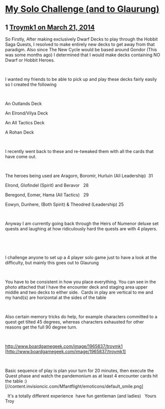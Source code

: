 # [My Solo Challenge (and to Glaurung)](https://community.fantasyflightgames.com/topic/101901-my-solo-challenge-and-to-glaurung/)

## 1 [Troymk1 on March 21, 2014](https://community.fantasyflightgames.com/topic/101901-my-solo-challenge-and-to-glaurung/?do=findComment&comment=1020779)

So Firstly, After making exclusively Dwarf Decks to play through the Hobbit Saga Quests, I resolved to make entirely new decks to get away from that paradigm. Also since The New Cycle would be based around Gondor (This was some months ago) I determined that I would make decks containing NO Dwarf or Hobbit Heroes. 

 

I wanted my friends to be able to pick up and play these decks fairly easily so I created the following

 

An Outlands Deck

An Elrond/Vilya Deck

An All Tactics Deck

A Rohan Deck

 

I recently went back to these and re-tweaked them with all the cards that have come out. 

 

The heroes being used are Aragorn, Boromir, Hurluin (All Leadership)  31

Elrond, Glofindel (Spirit) and Beravor   28

Beregond, Eomer, Hama (All Tactics)   29

Eowyn, Dunhere, (Both Spirit) & Theodred (Leadership) 25

 

Anyway I am currently going back through the Heirs of Numenor deluxe set quests and laughing at how ridiculously hard the quests are with 4 players.

 

 

I challenge anyone to set up a 4 player solo game just to have a look at the difficulty, but mainly this goes out to Glaurung 

 

You have to be consistent in how you place everything. You can see in the photo attached that I have the encounter deck and staging area upper middle and two decks to either side.  Cards in play are vertical to me and my hand(s) are horizontal at the sides of the table 

 

Also certain memory tricks do help, for example characters committed to a quest get tilted 45 degrees, whereas characters exhausted for other reasons get the full 90 degree turn. 

 

http://www.boardgamegeek.com/image/1965837/troymk1 [http://www.boardgamegeek.com/image/1965837/troymk1]

 

Basic sequence of play is plan your turn for 20 minutes, then execute the Quest phase and watch the pandemonium as at least 4 encounter cards hit the table :) [//content.invisioncic.com/Mfantflight/emoticons/default_smile.png]

 
It's a totally different experience  have fun gentleman (and ladies)
 
Yours
 
Troy

